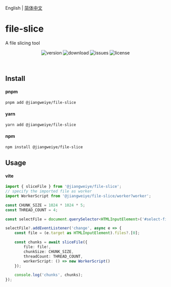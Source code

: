 English | [简体中文](https://github.com/jwyGithub/file-slice/blob/main/README.zh.md)

# file-slice

A file slicing tool

<p align="center">
  <img src="https://img.shields.io/npm/v/@jiangweiye/file-slice" alt='version'>
  <img src="https://img.shields.io/npm/dm/@jiangweiye/file-slice" alt='download'>
  <img src="https://img.shields.io/github/issues/jwyGithub/file-slice" alt='issues'>
  <img src="https://img.shields.io/github/license/jwyGithub/file-slice" alt='license'>
</p>
<br />

## Install

#### pnpm

```sh
pnpm add @jiangweiye/file-slice
```

#### yarn

```sh
yarn add @jiangweiye/file-slice
```

#### npm

```sh
npm install @jiangweiye/file-slice
```

## Usage

#### vite

```typescript
import { sliceFile } from '@jiangweiye/file-slice';
// specify the imported file as worker
import WorkerScript from '@jiangweiye/file-slice/worker?worker';

const CHUNK_SIZE = 1024 * 1024 * 5;
const THREAD_COUNT = 4;

const selectFile = document.querySelector<HTMLInputElement>('#select-file');

selectFile?.addEventListener('change', async e => {
    const file = (e.target as HTMLInputElement).files?.[0];

    const chunks = await sliceFile({
        file: file!,
        chunkSize: CHUNK_SIZE,
        threadCount: THREAD_COUNT,
        workerScript: () => new WorkerScript()
    });

    console.log('chunks', chunks);
});
```

